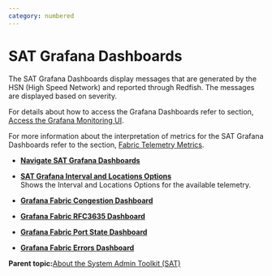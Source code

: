 ```yaml
---
category: numbered
---
```


# SAT Grafana Dashboards

The SAT Grafana Dashboards display messages that are generated by the HSN \(High Speed Network\) and reported through Redfish. The messages are displayed based on severity.

For details about how to access the Grafana Dashboards refer to section, [Access the Grafana Monitoring UI](Access_the_Grafana_Monitoring_UI.md).

For more information about the interpretation of metrics for the SAT Grafana Dashboards refer to the section, [Fabric Telemetry Metrics](Fabric_Telemetry_Metrics.md).

-   **[Navigate SAT Grafana Dashboards](Navigate_SAT_Grafana_Dashboards.md)**  

-   **[SAT Grafana Interval and Locations Options](SAT_Grafana_Interval_and_Locations_Options.md)**  
Shows the Interval and Locations Options for the available telemetry.
-   **[Grafana Fabric Congestion Dashboard](Grafana_Fabric_Congestion_Dashboard.md)**  

-   **[Grafana Fabric RFC3635 Dashboard](Grafana_Fabric_RFC3635_Dashboard.md)**  

-   **[Grafana Fabric Port State Dashboard](Grafana_Fabric_Port_State_Dashboard.md)**  

-   **[Grafana Fabric Errors Dashboard](Grafana_Fabric_Errors_Dashboard.md)**  


**Parent topic:**[About the System Admin Toolkit \(SAT\)](About_the_System_Admin_Toolkit.md)

